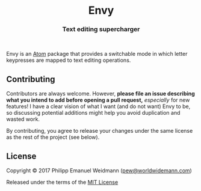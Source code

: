 <h1 align="center">Envy</h1>
<h3 align="center">Text editing supercharger</h3>
<br>

Envy is an [Atom](https://github.com/atom/atom) package that provides a switchable mode in which letter keypresses are mapped to text editing operations.


## Contributing

Contributors are always welcome. However, **please file an issue describing what you intend to add before opening a pull request,** *especially* for new features! I have a clear vision of what I want (and do not want) Envy to be, so discussing potential additions might help you avoid duplication and wasted work.

By contributing, you agree to release your changes under the same license as the rest of the project (see below).


## License

Copyright &copy; 2017 Philipp Emanuel Weidmann (<pew@worldwidemann.com>)

Released under the terms of the [MIT License](https://opensource.org/licenses/MIT)
